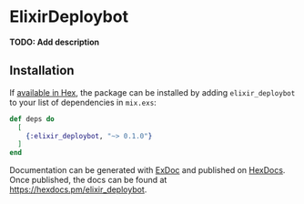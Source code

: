 # ElixirDeploybot

**TODO: Add description**

## Installation

If [available in Hex](https://hex.pm/docs/publish), the package can be installed
by adding `elixir_deploybot` to your list of dependencies in `mix.exs`:

```elixir
def deps do
  [
    {:elixir_deploybot, "~> 0.1.0"}
  ]
end
```

Documentation can be generated with [ExDoc](https://github.com/elixir-lang/ex_doc)
and published on [HexDocs](https://hexdocs.pm). Once published, the docs can
be found at <https://hexdocs.pm/elixir_deploybot>.

